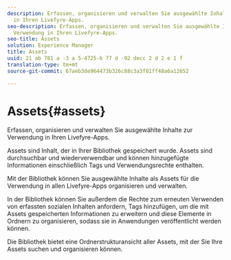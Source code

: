 ```yaml
---
description: Erfassen, organisieren und verwalten Sie ausgewählte Inhalte zur Verwendung
  in Ihren Livefyre-Apps.
seo-description: Erfassen, organisieren und verwalten Sie ausgewählte Inhalte zur
  Verwendung in Ihren Livefyre-Apps.
seo-title: Assets
solution: Experience Manager
title: Assets
uuid: 21 ab 781 a -3 a 5-4725-b 77 d -92 decc 2 d 2 e 1 f
translation-type: tm+mt
source-git-commit: 67aeb3de964473b326c88c3a3f81ff48a6a12652

---
```



# Assets{#assets}

Erfassen, organisieren und verwalten Sie ausgewählte Inhalte zur Verwendung in Ihren Livefyre-Apps.

Assets sind Inhalt, der in Ihrer Bibliothek gespeichert wurde. Assets sind durchsuchbar und wiederverwendbar und können hinzugefügte Informationen einschließlich Tags und Verwendungsrechte enthalten.

Mit der Bibliothek können Sie ausgewählte Inhalte als Assets für die Verwendung in allen Livefyre-Apps organisieren und verwalten.

In der Bibliothek können Sie außerdem die Rechte zum erneuten Verwenden von erfassten sozialen Inhalten anfordern, Tags hinzufügen, um die mit Assets gespeicherten Informationen zu erweitern und diese Elemente in Ordnern zu organisieren, sodass sie in Anwendungen veröffentlicht werden können.

Die Bibliothek bietet eine Ordnerstrukturansicht aller Assets, mit der Sie Ihre Assets suchen und organisieren können.
